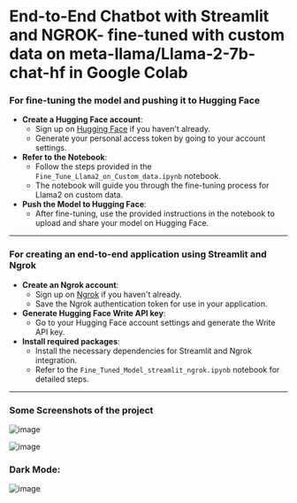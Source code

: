 <h1> End-to-End Chatbot with Streamlit and NGROK- fine-tuned with custom data on meta-llama/Llama-2-7b-chat-hf  in Google Colab</h1>

<h3>For fine-tuning the model and pushing it to Hugging Face</h3>
<ul>
    <li><strong>Create a Hugging Face account</strong>:
        <ul>
            <li>Sign up on <a href="https://huggingface.co/" target="_blank">Hugging Face</a> if you haven't already.</li>
            <li>Generate your personal access token by going to your account settings.</li>
        </ul>
    </li>
    <li><strong>Refer to the Notebook</strong>:
        <ul>
            <li>Follow the steps provided in the <code>Fine_Tune_Llama2_on_Custom_data.ipynb</code> notebook.</li>
            <li>The notebook will guide you through the fine-tuning process for Llama2 on custom data.</li>
        </ul>
    </li>
    <li><strong>Push the Model to Hugging Face</strong>:
        <ul>
            <li>After fine-tuning, use the provided instructions in the notebook to upload and share your model on Hugging Face.</li>
        </ul>
    </li>
</ul>
<hr>
<h3>For creating an end-to-end application using Streamlit and Ngrok</h3>
<ul>
    <li><strong>Create an Ngrok account</strong>:
        <ul>
            <li>Sign up on <a href="https://ngrok.com/" target="_blank">Ngrok</a> if you haven't already.</li>
            <li>Save the Ngrok authentication token for use in your application.</li>
        </ul>
    </li>
    <li><strong>Generate Hugging Face Write API key</strong>:
        <ul>
            <li>Go to your Hugging Face account settings and generate the Write API key.</li>
        </ul>
    </li>
    <li><strong>Install required packages</strong>:
        <ul>
            <li>Install the necessary dependencies for Streamlit and Ngrok integration.</li>
            <li>Refer to the <code>Fine_Tuned_Model_streamlit_ngrok.ipynb</code> notebook for detailed steps.</li>
        </ul>
    </li>
</ul>
<hr>

<h3>Some Screenshots of the project</h3>




![image](https://github.com/user-attachments/assets/24866a9c-8ea1-48fe-a422-2c8612910ce6)

![image](https://github.com/user-attachments/assets/b5bfefc0-f0a6-4fcd-9870-2db9697e2685)

<h3>Dark Mode:</h3>

![image](https://github.com/user-attachments/assets/572ba0f6-4ecc-4177-8b88-97004779ae69)
